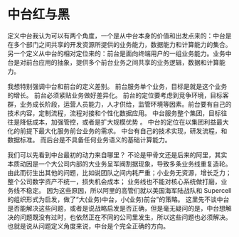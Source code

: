 # 中台红与黑

定义中台我认为可以有两个角度，一个是从中台本身的价值和出发点来的：中台是在多个部门之间共享的开发资源所提供的业务能力，数据能力和计算能力的集合。另一个定义从中台的相对定位来的：前台是面向终端用户的一组业务能力。业务中台是对前台应用的抽象，提供多个前台业务之间共享的业务逻辑，数据和计算能力。

我想特别强调中台和前台的定义差别。 前台服务单个业务，目标是就是这个业务的增长。 前台必须紧贴业务做好差异化。 前台的定位要考虑到竞争环境，目标客群，业务成长阶段，运营人员能力，人才供给，监管环境等因素。前台要有自己的技术内容，定制流程，流程对接和个性化数据应用。 中台服务整个集团，目标往往是降低成本，加强管控，或者是扩大规模优势 。 中台的定位在以集团利益最大化的前提下最大化服务前台业务的需求。 中台有自己的技术实现，研发流程，和数据标准。 而后台是不具备任何业务语义的基础计算能力。

我们可以先看到中台最初的动力来自哪里？ 不论是甲骨文还是后来的阿里，其实本质动因是一个大公司内部的大业务呈军阀割据现象，导致多条业务线重复造轮。由此而衍生出其他的问题，比如说团队之间内耗严重；小业务无资源，增长乏力；整个公司数字资产不统一，损失机会成本； 业务线也不能对核心系统做打磨，业务线不稳定。 因为这些原因，所以阿里的高管们就以美国海军陆战队和 Supercell 的组织形式为启发，做了“大(业务)中台，小(业务)前台”的策略。 这里先不谈中台是否能解决这些问题，或者是说战略启发是否正确，但是毫无疑问的是，中台想解决的问题既没有过时，也依然正在不同的公司里发生，所以这些问题也必须解决。 也就是说从问题定义角度来说，中台是个完全正确的方向。
